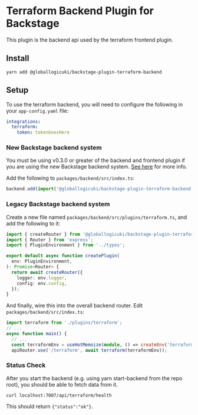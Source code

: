 # Terraform Backend Plugin for Backstage

This plugin is the backend api used by the terraform frontend plugin.

## Install

```shell
yarn add @globallogicuki/backstage-plugin-terraform-backend
```

## Setup

To use the terraform backend, you will need to configure the following in your `app-config.yaml` file:

```yaml
integrations:
  terraform:
    token: tokenGoesHere
```

### New Backstage backend system

You must be using v0.3.0 or greater of the backend and frontend plugin if you are using the new Backstage backend system. [See here](https://backstage.io/docs/backend-system/) for more info.

Add the following to `packages/backend/src/index.ts`:

```typescript
backend.add(import('@globallogicuki/backstage-plugin-terraform-backend'));
```

### Legacy Backstage backend system

Create a new file named `packages/backend/src/plugins/terraform.ts`, and add the following to it:

```typescript
import { createRouter } from '@globallogicuki/backstage-plugin-terraform-backend';
import { Router } from 'express';
import { PluginEnvironment } from '../types';

export default async function createPlugin(
  env: PluginEnvironment,
): Promise<Router> {
  return await createRouter({
    logger: env.logger,
    config: env.config,
  });
}
```

And finally, wire this into the overall backend router. Edit `packages/backend/src/index.ts`:

```typescript
import terraform from './plugins/terraform';
// ...
async function main() {
  // ...
  const terraformEnv = useHotMemoize(module, () => createEnv('terraform'));
  apiRouter.use('/terraform', await terraform(terraformEnv));
```

### Status Check

After you start the backend (e.g. using yarn start-backend from the repo root), you should be able to fetch data from it.

```shell
curl localhost:7007/api/terraform/health
```

This should return `{"status":"ok"}`.
